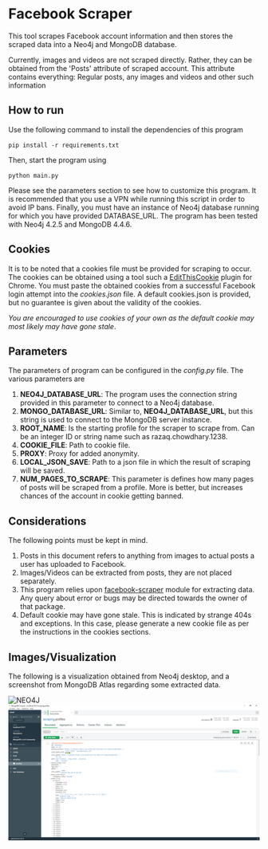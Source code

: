 # Facebook Scraper

This tool scrapes Facebook account information and then stores the scraped data into a Neo4j and MongoDB database.

Currently, images and videos are not scraped directly. Rather, they can be obtained from the 'Posts' attribute of
scraped account. This attribute contains everything: Regular posts, any images and videos and other such information

## How to run

Use the following command to install the dependencies of this program

```shell
pip install -r requirements.txt
```

Then, start the program using

```shell
python main.py
```

Please see the parameters section to see how to customize this program. It is recommended that you use a VPN while
running this script in order to avoid IP bans. Finally, you must have an instance of Neo4j database running for which
you have provided DATABASE_URL. The program has been tested with Neo4j 4.2.5 and MongoDB 4.4.6.

## Cookies

It is to be noted that a cookies file must be provided for scraping to occur. The cookies can be obtained using a tool
such a [EditThisCookie](https://chrome.google.com/webstore/detail/editthiscookie/fngmhnnpilhplaeedifhccceomclgfbg?hl=en)
plugin for Chrome. You must paste the obtained cookies from a successful Facebook login attempt into the *cookies.json*
file. A default cookies.json is provided, but no guarantee is given about the validity of the cookies.

*You are encouraged to use cookies of your own as the default cookie may most likely may have gone stale*.

## Parameters

The parameters of program can be configured in the *config.py* file. The various parameters are

1. **NEO4J_DATABASE_URL**: The program uses the connection string provided in this parameter to connect to a Neo4j
   database.
2. **MONGO_DATABASE_URL**: Similar to, **NEO4J_DATABASE_URL**, but this string is used to connect to the MongoDB server
   instance.
3. **ROOT_NAME**: Is the starting profile for the scraper to scrape from. Can be an integer ID or string name such as
   razaq.chowdhary.1238.
4. **COOKIE_FILE**: Path to cookie file.
5. **PROXY**: Proxy for added anonymity.
6. **LOCAL_JSON_SAVE**: Path to a json file in which the result of scraping will be saved.
7. **NUM_PAGES_TO_SCRAPE**: This parameter is defines how many pages of posts will be scraped from a profile. More is
   better, but increases chances of the account in cookie getting banned.

## Considerations

The following points must be kept in mind.

1. Posts in this document refers to anything from images to actual posts a user has uploaded to Facebook.
2. Images/Videos can be extracted from posts, they are not placed separately.
3. This program relies upon [facebook-scraper](https://pypi.org/project/facebook-scraper/) module for extracting data.
   Any query about error or bugs may be directed towards the owner of that package.
4. Default cookie may have gone stale. This is indicated by strange 404s and exceptions. In this case, please generate a
   new cookie file as per the instructions in the cookies sections.

## Images/Visualization

The following is a visualization obtained from Neo4j desktop, and a screenshot from MongoDB Atlas regarding some
extracted data.

![NEO4J](./images/neo4j.svg)
![MONGODB](./images/mongodb.PNG)
